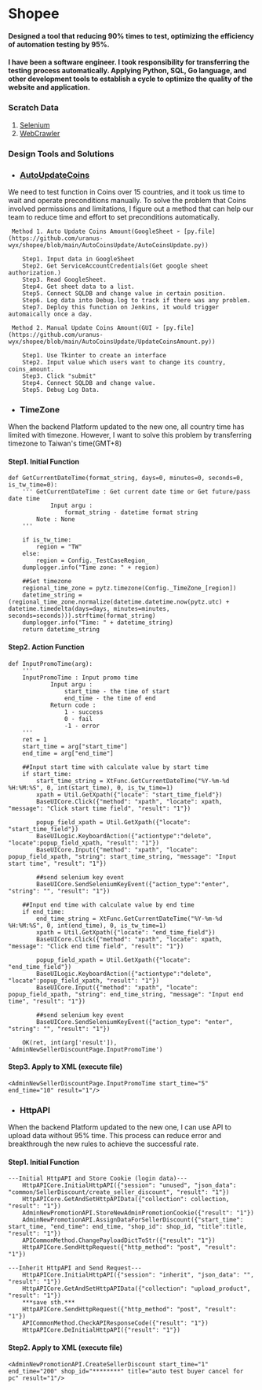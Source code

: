# Shopee
#### Designed a tool that reducing 90% times to test, optimizing the efficiency of automation testing by 95%.

#### I have been a software engineer. I took responsibility for transferring the testing process automatically. Applying Python, SQL, Go language, and other development tools to establish a cycle to optimize the quality of the website and application.

### Scratch Data
1. [Selenium](https://github.com/uranus-wyx/shopee/blob/main/selenium%20script.py)
2. [WebCrawler](https://github.com/uranus-wyx/shopee/blob/main/crawler.py)

### Design Tools and Solutions

- ### [AutoUpdateCoins](https://github.com/uranus-wyx/shopee/tree/main/AutoCoinsUpdate)
We need to test function in Coins over 15 countries, and it took us time to wait and operate preconditions manually.
To solve the problem that Coins involved permissions and limitations, I figure out a method that can help our team to reduce time and effort to set preconditions automatically.

     Method 1. Auto Update Coins Amount(GoogleSheet ➢ [py.file](https://github.com/uranus-wyx/shopee/blob/main/AutoCoinsUpdate/AutoCoinsUpdate.py))

        Step1. Input data in GoogleSheet
        Step2. Get ServiceAccountCredentials(Get google sheet authorization.)
        Step3. Read GoogleSheet.
        Step4. Get sheet data to a list.
        Step5. Connect SQLDB and change value in certain position.
        Step6. Log data into Debug.log to track if there was any problem.
        Step7. Deploy this function on Jenkins, it would trigger automaically once a day.
    
     Method 2. Manual Update Coins Amount(GUI ➢ [py.file](https://github.com/uranus-wyx/shopee/blob/main/AutoCoinsUpdate/UpdateCoinsAmount.py))

        Step1. Use Tkinter to create an interface
        Step2. Input value which users want to change its country, coins_amount.
        Step3. Click "submit"
        Step4. Connect SQLDB and change value.
        Step5. Debug Log Data.

* ### TimeZone  
When the backend Platform updated to the new one, all country time has limited with timezone. 
However, I want to solve this problem by transferring timezone to Taiwan's time(GMT+8)

#### Step1. Initial Function
```
def GetCurrentDateTime(format_string, days=0, minutes=0, seconds=0, is_tw_time=0):
    ''' GetCurrentDateTime : Get current date time or Get future/pass date time
            Input argu :
                format_string - datetime format string
        Note : None
    '''

    if is_tw_time:
        region = "TW"
    else:
        region = Config._TestCaseRegion_
    dumplogger.info("Time zone: " + region)

    ##Set timezone
    regional_time_zone = pytz.timezone(Config._TimeZone_[region])
    datetime_string = (regional_time_zone.normalize(datetime.datetime.now(pytz.utc) + datetime.timedelta(days=days, minutes=minutes, seconds=seconds))).strftime(format_string)
    dumplogger.info("Time: " + datetime_string)
    return datetime_string
```

#### Step2. Action Function
```
def InputPromoTime(arg):
    '''
    InputPromoTime : Input promo time
            Input argu :
                start_time - the time of start
                end_time - the time of end
            Return code :
                1 - success
                0 - fail
                -1 - error
    '''
    ret = 1
    start_time = arg["start_time"]
    end_time = arg["end_time"]

    ##Input start time with calculate value by start time
    if start_time:
        start_time_string = XtFunc.GetCurrentDateTime("%Y-%m-%d %H:%M:%S", 0, int(start_time), 0, is_tw_time=1)
        xpath = Util.GetXpath({"locate": "start_time_field"})
        BaseUICore.Click({"method": "xpath", "locate": xpath, "message": "Click start time field", "result": "1"})

        popup_field_xpath = Util.GetXpath({"locate": "start_time_field"})
        BaseUILogic.KeyboardAction({"actiontype":"delete", "locate":popup_field_xpath, "result": "1"})
        BaseUICore.Input({"method": "xpath", "locate": popup_field_xpath, "string": start_time_string, "message": "Input start time", "result": "1"})

        ##send selenium key event
        BaseUICore.SendSeleniumKeyEvent({"action_type":"enter", "string": "", "result": "1"})

    ##Input end time with calculate value by end time
    if end_time:
        end_time_string = XtFunc.GetCurrentDateTime("%Y-%m-%d %H:%M:%S", 0, int(end_time), 0, is_tw_time=1)
        xpath = Util.GetXpath({"locate": "end_time_field"})
        BaseUICore.Click({"method": "xpath", "locate": xpath, "message": "Click end time field", "result": "1"})

        popup_field_xpath = Util.GetXpath({"locate": "end_time_field"})
        BaseUILogic.KeyboardAction({"actiontype":"delete", "locate":popup_field_xpath, "result": "1"})
        BaseUICore.Input({"method": "xpath", "locate": popup_field_xpath, "string": end_time_string, "message": "Input end time", "result": "1"})

        ##send selenium key event
        BaseUICore.SendSeleniumKeyEvent({"action_type": "enter", "string": "", "result": "1"})

    OK(ret, int(arg['result']), 'AdminNewSellerDiscountPage.InputPromoTime')
```

#### Step3. Apply to XML (execute file)
```
<AdminNewSellerDiscountPage.InputPromoTime start_time="5" end_time="10" result="1"/>
```

* ### HttpAPI   
When the backend Platform updated to the new one, I can use API to upload data without 95% time. This process can reduce error and breakthrough the new rules to achieve the successful rate.

#### Step1. Initial Function

```
---Initial HttpAPI and Store Cookie (login data)---
    HttpAPICore.InitialHttpAPI({"session": "unused", "json_data": "common/SellerDiscount/create_seller_discount", "result": "1"})
    HttpAPICore.GetAndSetHttpAPIData({"collection": collection, "result": "1"})
    AdminNewPromotionAPI.StoreNewAdminPromotionCookie({"result": "1"})
    AdminNewPromotionAPI.AssignDataForSellerDiscount({"start_time": start_time, "end_time": end_time, "shop_id": shop_id, "title":title, "result": "1"})
    APICommonMethod.ChangePayloadDictToStr({"result": "1"})
    HttpAPICore.SendHttpRequest({"http_method": "post", "result": "1"})

---Inherit HttpAPI and Send Request---
    HttpAPICore.InitialHttpAPI({"session": "inherit", "json_data": "", "result": "1"})
    HttpAPICore.GetAndSetHttpAPIData({"collection": "upload_product", "result": "1"})
    ***save sth.***
    HttpAPICore.SendHttpRequest({"http_method": "post", "result": "1"})
    APICommonMethod.CheckAPIResponseCode({"result": "1"})
    HttpAPICore.DeInitialHttpAPI({"result": "1"})
```
#### Step2. Apply to XML (execute file)
```
<AdminNewPromotionAPI.CreateSellerDiscount start_time="1" end_time="200" shop_id="********" title="auto test buyer cancel for pc" result="1"/>
```

